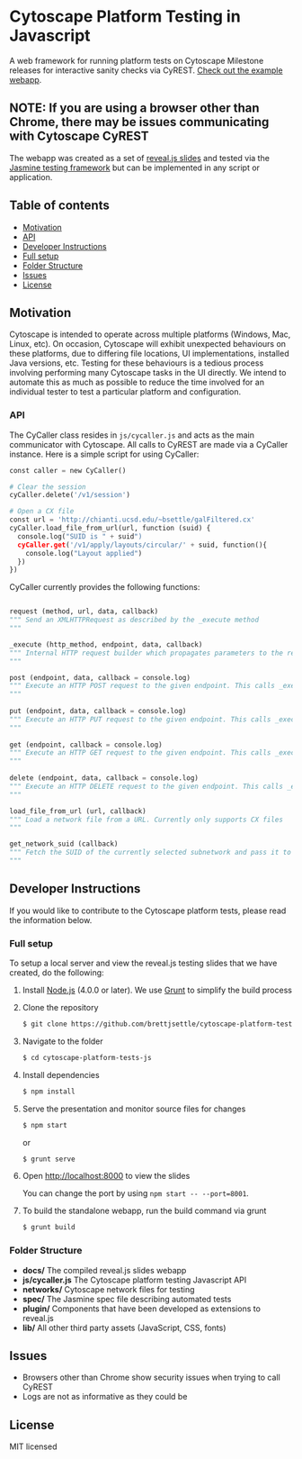 # Cytoscape Platform Testing in Javascript

A web framework for running platform tests on Cytoscape Milestone releases for interactive sanity checks via CyREST. [Check out the example webapp](http://brettjsettle.github.io/cytoscape-platform-tests-js).
## NOTE: If you are using a browser other than Chrome, there may be issues communicating with Cytoscape CyREST

The webapp was created as a set of [reveal.js slides](https://github.com/hakimel/reveal.js) and tested via the [Jasmine testing framework](https://jasmine.github.io/) but can be implemented in any script or application.

## Table of contents

- [Motivation](#motivation)
- [API](#api)
- [Developer Instructions](#developer-instructions)
 - [Full setup](#full-setup)
 - [Folder Structure](#folder-structure)
- [Issues](#issues)
- [License](#license)

## Motivation

Cytoscape is intended to operate across multiple platforms (Windows, Mac, Linux, etc). On occasion, Cytoscape will exhibit unexpected behaviours on these platforms, due to differing file locations, UI implementations, installed Java versions, etc. Testing for these behaviours is a tedious process involving performing many Cytoscape tasks in the UI directly. We intend to automate this as much as possible to reduce the time involved for an individual tester to test a particular platform and configuration.

### API

The CyCaller class resides in `js/cycaller.js` and acts as the main communicator with Cytoscape. All calls to CyREST are made via a CyCaller instance. Here is a simple script for using CyCaller:

```python
const caller = new CyCaller()

# Clear the session
cyCaller.delete('/v1/session')

# Open a CX file
const url = 'http://chianti.ucsd.edu/~bsettle/galFiltered.cx'
cyCaller.load_file_from_url(url, function (suid) {
  console.log("SUID is " + suid")
  cyCaller.get('/v1/apply/layouts/circular/' + suid, function(){
    console.log("Layout applied")
  })
})
```

CyCaller currently provides the following functions:

```python

request (method, url, data, callback)
""" Send an XMLHTTPRequest as described by the _execute method
"""

_execute (http_method, endpoint, data, callback)
""" Internal HTTP request builder which propagates parameters to the request method
"""

post (endpoint, data, callback = console.log)
""" Execute an HTTP POST request to the given endpoint. This calls _execute with http_method="POST"
"""
  
put (endpoint, data, callback = console.log)
""" Execute an HTTP PUT request to the given endpoint. This calls _execute with http_method="PUT"
"""
  
get (endpoint, callback = console.log)
""" Execute an HTTP GET request to the given endpoint. This calls _execute with http_method="GET"
"""
  
delete (endpoint, data, callback = console.log)
""" Execute an HTTP DELETE request to the given endpoint. This calls _execute with http_method="DELETE"
"""

load_file_from_url (url, callback)
""" Load a network file from a URL. Currently only supports CX files
"""

get_network_suid (callback)
""" Fetch the SUID of the currently selected subnetwork and pass it to the callback
"""
```

## Developer Instructions

If you would like to contribute to the Cytoscape platform tests, please read the information below.

### Full setup

To setup a local server and view the reveal.js testing slides that we have created, do the following:

1. Install [Node.js](http://nodejs.org/) (4.0.0 or later). We use [Grunt](https://github.com/gruntjs/grunt) to simplify the build process

1. Clone the repository
   ```sh
   $ git clone https://github.com/brettjsettle/cytoscape-platform-tests-js.git
   ```

1. Navigate to the folder
   ```sh
   $ cd cytoscape-platform-tests-js
   ```

1. Install dependencies
   ```sh
   $ npm install
   ```

1. Serve the presentation and monitor source files for changes
   ```sh
   $ npm start
   ```
   or
   ```sh
   $ grunt serve
   ```
   
1. Open <http://localhost:8000> to view the slides

   You can change the port by using `npm start -- --port=8001`.
   
   
1. To build the standalone webapp, run the build command via grunt
   ```sh
   $ grunt build
   ```

### Folder Structure

- **docs/** The compiled reveal.js slides webapp
- **js/cycaller.js** The Cytoscape platform testing Javascript API
- **networks/** Cytoscape network files for testing
- **spec/** The Jasmine spec file describing automated tests
- **plugin/** Components that have been developed as extensions to reveal.js
- **lib/** All other third party assets (JavaScript, CSS, fonts)

## Issues

* Browsers other than Chrome show security issues when trying to call CyREST
* Logs are not as informative as they could be

## License

MIT licensed

